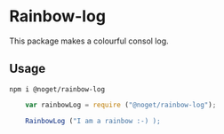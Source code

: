 # Rainbow-log
This package makes a colourful consol log. 


## Usage
`npm i @noget/rainbow-log`

```Javascript
    var rainbowLog = require ("@noget/rainbow-log");

    RainbowLog ("I am a rainbow :-) );
```